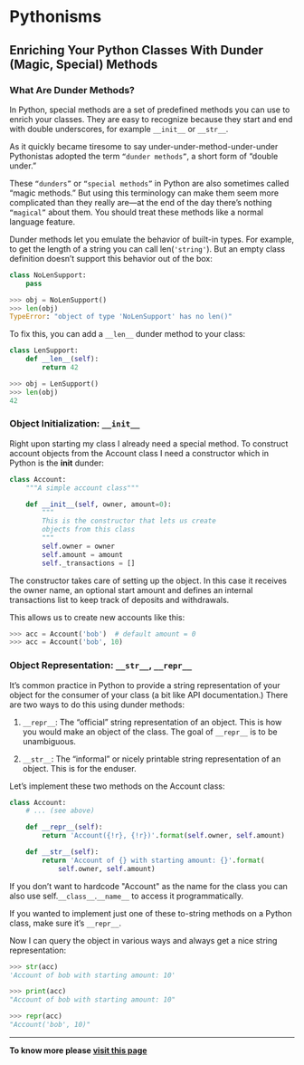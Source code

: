 # **Pythonisms**

## **Enriching Your Python Classes With Dunder (Magic, Special) Methods**

### **What Are Dunder Methods?**

In Python, special methods are a set of predefined methods you can use to enrich your classes. They are easy to recognize because they start and end with double underscores, for example `__init__` or `__str__`.

As it quickly became tiresome to say under-under-method-under-under Pythonistas adopted the term `“dunder methods”`, a short form of “double under.”

These `“dunders”` or `“special methods”` in Python are also sometimes called “magic methods.” But using this terminology can make them seem more complicated than they really are—at the end of the day there’s nothing `“magical”` about them. You should treat these methods like a normal language feature.

Dunder methods let you emulate the behavior of built-in types. For example, to get the length of a string you can call len(`'string'`). But an empty class definition doesn’t support this behavior out of the box:
```py
class NoLenSupport:
    pass

>>> obj = NoLenSupport()
>>> len(obj)
TypeError: "object of type 'NoLenSupport' has no len()"
```
To fix this, you can add a `__len__` dunder method to your class:
```py
class LenSupport:
    def __len__(self):
        return 42

>>> obj = LenSupport()
>>> len(obj)
42
```


### **Object Initialization: `__init__`**

Right upon starting my class I already need a special method. To construct account objects from the Account class I need a constructor which in Python is the __init__ dunder:
```py
class Account:
    """A simple account class"""

    def __init__(self, owner, amount=0):
        """
        This is the constructor that lets us create
        objects from this class
        """
        self.owner = owner
        self.amount = amount
        self._transactions = []
```
The constructor takes care of setting up the object. In this case it receives the owner name, an optional start amount and defines an internal transactions list to keep track of deposits and withdrawals.

This allows us to create new accounts like this:
```py
>>> acc = Account('bob')  # default amount = 0
>>> acc = Account('bob', 10)
```

### **Object Representation: `__str__`, `__repr__`**

It’s common practice in Python to provide a string representation of your object for the consumer of your class (a bit like API documentation.) There are two ways to do this using dunder methods:

1.  `__repr__`: The “official” string representation of an object. This is how you would make an object of the class. The goal of `__repr__` is to be unambiguous.

2.  `__str__`: The “informal” or nicely printable string representation of an object. This is for the enduser.

Let’s implement these two methods on the Account class:
```py
class Account:
    # ... (see above)

    def __repr__(self):
        return 'Account({!r}, {!r})'.format(self.owner, self.amount)

    def __str__(self):
        return 'Account of {} with starting amount: {}'.format(
            self.owner, self.amount)
```
If you don’t want to hardcode "Account" as the name for the class you can also use self.`__class__`.`__name__` to access it programmatically.

If you wanted to implement just one of these to-string methods on a Python class, make sure it’s `__repr__`.

Now I can query the object in various ways and always get a nice string representation:
```py
>>> str(acc)
'Account of bob with starting amount: 10'

>>> print(acc)
"Account of bob with starting amount: 10"

>>> repr(acc)
"Account('bob', 10)"

```

***

**To know more please [visit this page](https://dbader.org/blog/python-dunder-methods)**

